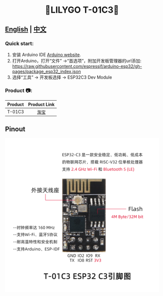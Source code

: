 <h1 align = "center">🌟LILYGO T-01C3🌟</h1>

## **[English](./README.MD) | [中文](./README_CN.MD)**

<h3 align = "left">Quick start:</h3>

1. 安装 Arduino IDE  [Arduino website](http://www.arduino.cc/en/main/software).
2. 打开Arduino，打开“文件” ->“首选项”，附加开发板管理器的url添加: https://raw.githubusercontent.com/espressif/arduino-esp32/gh-pages/package_esp32_index.json 
3. 选择“工具” -> 开发板选择 -> ESP32C3 Dev Module


<h3 align = "left">Product 📷:</h3>

| Product |                         Product  Link                         |
| :-----: | :-----------------------------------------------------------: |
| T-01C3  | [淘宝](https://www.aliexpress.com/item/1005003538055090.html) |

## Pinout

![](image/T-01C3pin_cn.jpg)






